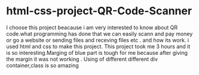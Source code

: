 # html-css-project-QR-Code-Scanner
I choose this project beacause i am very interested to know about QR code.what programming has done that we can easily scann and pay money or go a website or sending files and receving files etc . and how its work.
i used html and css to make this project. 
This project took me 3 hours and it is so interesting.Marging of blue part is tough for me because after giving the margin it was not working .
Using of different different div container,class is so amazing
